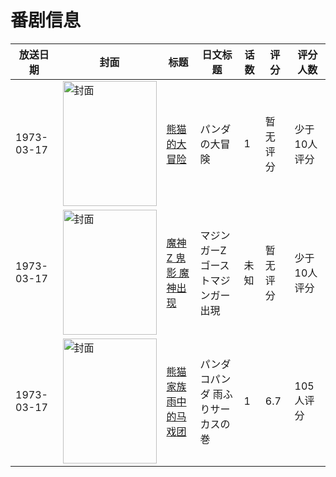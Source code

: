 # 番剧信息

|放送日期|封面|标题|日文标题|话数|评分|评分人数|
|---|---|---|---|---|---|---|
|1973-03-17|<img src="//lain.bgm.tv/pic/cover/c/e2/a1/210706_y0mm0.jpg" alt="封面" style="width:150px;height:200px;object-fit:cover;">|[熊猫的大冒险](https://bangumi.tv/subject/210706)|パンダの大冒険|1|暂无评分|少于10人评分|
|1973-03-17|<img src="//lain.bgm.tv/pic/cover/c/ac/cb/329162_60Sos.jpg" alt="封面" style="width:150px;height:200px;object-fit:cover;">|[魔神Z 鬼影 魔神出现](https://bangumi.tv/subject/329162)|マジンガーZ ゴーストマジンガー出現|未知|暂无评分|少于10人评分|
|1973-03-17|<img src="//lain.bgm.tv/pic/cover/c/3e/c9/61533_3rqQ2.jpg" alt="封面" style="width:150px;height:200px;object-fit:cover;">|[熊猫家族 雨中的马戏团](https://bangumi.tv/subject/61533)|パンダコパンダ 雨ふりサーカスの巻|1|6.7|105人评分|
